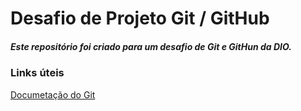 # Desafio de Projeto Git / GitHub

##### Este repositório foi criado para um desafio de Git e GitHun da DIO. 


### Links úteis 

[Documetação do Git](https://git-scm.com/docs)

